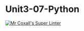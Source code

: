# Unit3-07-Python
[![Mr Coxall's Super Linter](https://github.com/ICS3U-C-Programming-AlexKapajika/Unit3-07-Python/workflows/Mr%20Coxall's%20Super%20Linter/badge.svg)](https://github.com/ICS3U-C-Programming-AlexKapajika/Unit3-07-Python/actions/)
